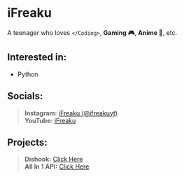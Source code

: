 # iFreaku
A teenager who loves `</Coding>`, **Gaming 🎮**, **Anime 🙌**, etc.
## Interested in:
- Python 
## Socials:
> **Instagram:** [iFreaku (@ifreakuyt)](https://www.instagram.com/ifreakuyt/)<br>
> **YouTube:** [iFreaku](https://www.youtube.com/channel/UCcIuJXUhGSWCbFKL3zDme3Q)
## Projects:
> **Dishook:** [Click Here](https://dishook.glique.repl.co/)<br>
> **All In 1 API:** [Click Here](https://allin1-api.glique.repl.co/)

